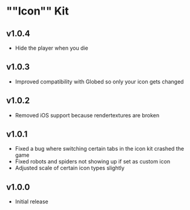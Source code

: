 # ""Icon"" Kit
## v1.0.4
- Hide the player when you die

## v1.0.3
- Improved compatibility with Globed so only your icon gets changed

## v1.0.2
- Removed iOS support because rendertextures are broken

## v1.0.1
- Fixed a bug where switching certain tabs in the icon kit crashed the game
- Fixed robots and spiders not showing up if set as custom icon
- Adjusted scale of certain icon types slightly

## v1.0.0
- Initial release

